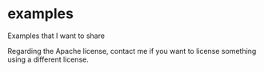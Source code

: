 # examples
Examples that I want to share

Regarding the Apache license, contact me if you want to license something using
a different license.
